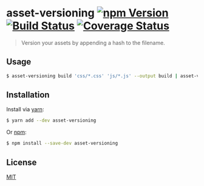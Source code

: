# asset-versioning [![npm Version](http://img.shields.io/npm/v/asset-versioning.svg?style=flat)](https://www.npmjs.org/package/asset-versioning) [![Build Status](https://img.shields.io/travis/yuanqing/asset-versioning.svg?branch=master&style=flat)](https://travis-ci.org/yuanqing/asset-versioning) [![Coverage Status](https://img.shields.io/coveralls/yuanqing/asset-versioning.svg?style=flat)](https://coveralls.io/r/yuanqing/asset-versioning)

> Version your assets by appending a hash to the filename.

## Usage

```sh
$ asset-versioning build 'css/*.css' 'js/*.js' --output build | asset-versioning replace 'build/**/*'
```

## Installation

Install via [yarn](https://yarnpkg.com):

```sh
$ yarn add --dev asset-versioning
```

Or [npm](https://npmjs.com):

```sh
$ npm install --save-dev asset-versioning
```

## License

[MIT](LICENSE.md)

